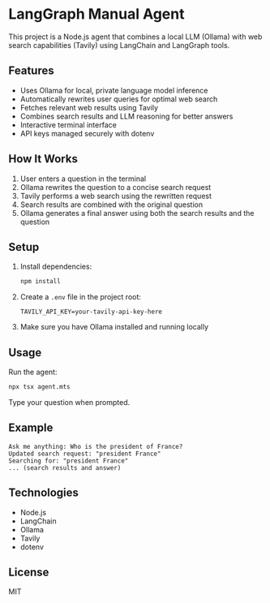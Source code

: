 # LangGraph Manual Agent

This project is a Node.js agent that combines a local LLM (Ollama) with web search capabilities (Tavily) using LangChain and LangGraph tools.

## Features

- Uses Ollama for local, private language model inference
- Automatically rewrites user queries for optimal web search
- Fetches relevant web results using Tavily
- Combines search results and LLM reasoning for better answers
- Interactive terminal interface
- API keys managed securely with dotenv

## How It Works

1. User enters a question in the terminal
2. Ollama rewrites the question to a concise search request
3. Tavily performs a web search using the rewritten request
4. Search results are combined with the original question
5. Ollama generates a final answer using both the search results and the question

## Setup

1. Install dependencies:
   ```sh
   npm install
   ```
2. Create a `.env` file in the project root:
   ```
   TAVILY_API_KEY=your-tavily-api-key-here
   ```
3. Make sure you have Ollama installed and running locally

## Usage

Run the agent:

```sh
npx tsx agent.mts
```

Type your question when prompted.

## Example

```
Ask me anything: Who is the president of France?
Updated search request: "president France"
Searching for: "president France"
... (search results and answer)
```

## Technologies

- Node.js
- LangChain
- Ollama
- Tavily
- dotenv

## License

MIT

